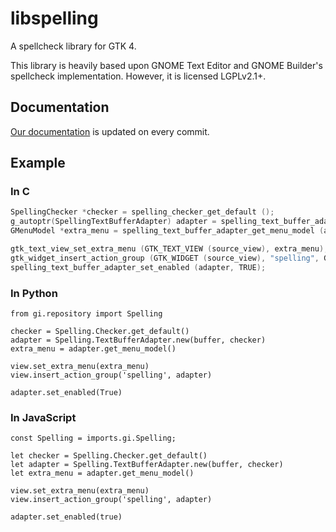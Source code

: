 # libspelling

A spellcheck library for GTK 4.

This library is heavily based upon GNOME Text Editor and GNOME Builder's
spellcheck implementation. However, it is licensed LGPLv2.1+.

## Documentation

[Our documentation](https://chergert.pages.gitlab.gnome.org/libspelling/libspelling-1/) is updated on every commit.

## Example

### In C

```c
SpellingChecker *checker = spelling_checker_get_default ();
g_autoptr(SpellingTextBufferAdapter) adapter = spelling_text_buffer_adapter_new (source_buffer, checker);
GMenuModel *extra_menu = spelling_text_buffer_adapter_get_menu_model (adapter);

gtk_text_view_set_extra_menu (GTK_TEXT_VIEW (source_view), extra_menu);
gtk_widget_insert_action_group (GTK_WIDGET (source_view), "spelling", G_ACTION_GROUP (adapter));
spelling_text_buffer_adapter_set_enabled (adapter, TRUE);
```

### In Python

```
from gi.repository import Spelling

checker = Spelling.Checker.get_default()
adapter = Spelling.TextBufferAdapter.new(buffer, checker)
extra_menu = adapter.get_menu_model()

view.set_extra_menu(extra_menu)
view.insert_action_group('spelling', adapter)

adapter.set_enabled(True)
```

### In JavaScript

```
const Spelling = imports.gi.Spelling;

let checker = Spelling.Checker.get_default()
let adapter = Spelling.TextBufferAdapter.new(buffer, checker)
let extra_menu = adapter.get_menu_model()

view.set_extra_menu(extra_menu)
view.insert_action_group('spelling', adapter)

adapter.set_enabled(true)
```
